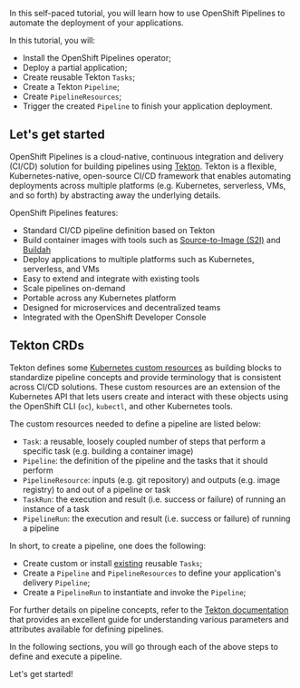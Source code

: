 In this self-paced tutorial, you will learn how to use OpenShift Pipelines to automate the deployment of your applications.

In this tutorial, you will:
* Install the OpenShift Pipelines operator;
* Deploy a partial application;
* Create reusable Tekton `Tasks`;
* Create a Tekton `Pipeline`;
* Create `PipelineResources`;
* Trigger the created `Pipeline` to finish your application deployment.

## Let's get started

OpenShift Pipelines is a cloud-native, continuous integration and delivery (CI/CD)
solution for building pipelines using [Tekton](https://tekton.dev). Tekton is
a flexible, Kubernetes-native, open-source CI/CD framework that enables automating
deployments across multiple platforms (e.g. Kubernetes, serverless, VMs, and so forth) by
abstracting away the underlying details.

OpenShift Pipelines features:

* Standard CI/CD pipeline definition based on Tekton
* Build container images with tools such as [Source-to-Image (S2I)](https://docs.openshift.com/container-platform/4.1/builds/understanding-image-builds.html#build-strategy-s2i_understanding-image-builds) and [Buildah](https://buildah.io/)
* Deploy applications to multiple platforms such as Kubernetes, serverless, and VMs
* Easy to extend and integrate with existing tools
* Scale pipelines on-demand
* Portable across any Kubernetes platform
* Designed for microservices and decentralized teams
* Integrated with the OpenShift Developer Console

## Tekton CRDs

Tekton defines some [Kubernetes custom resources](https://kubernetes.io/docs/concepts/extend-kubernetes/api-extension/custom-resources/)
as building blocks to standardize pipeline concepts and provide terminology that is consistent across CI/CD solutions. These custom resources are an extension of the Kubernetes API that lets users create and interact with these objects using the OpenShift CLI (`oc`), `kubectl`, and other Kubernetes tools.

The custom resources needed to define a pipeline are listed below:

* `Task`: a reusable, loosely coupled number of steps that perform a specific task (e.g. building a container image)
* `Pipeline`: the definition of the pipeline and the tasks that it should perform
* `PipelineResource`: inputs (e.g. git repository) and outputs (e.g. image registry) to and out of a pipeline or task
* `TaskRun`: the execution and result (i.e. success or failure) of running an instance of a task
* `PipelineRun`: the execution and result (i.e. success or failure) of running a pipeline


In short, to create a pipeline, one does the following:

* Create custom or install [existing](https://github.com/tektoncd/catalog) reusable `Tasks`;
* Create a `Pipeline` and `PipelineResources` to define your application's delivery `Pipeline`;
* Create a `PipelineRun` to instantiate and invoke the `Pipeline`;

For further details on pipeline concepts, refer to the [Tekton documentation](https://github.com/tektoncd/pipeline/tree/master/docs#learn-more) that provides an excellent guide for understanding various parameters and attributes available for defining pipelines.

In the following sections, you will go through each of the above steps to define and execute a pipeline.

Let's get started!